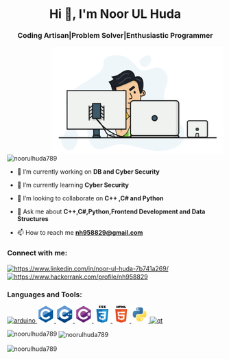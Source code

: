 <h1 align="center">Hi 👋, I'm Noor UL Huda</h1>
<h3 align="center">Coding Artisan|Problem Solver|Enthusiastic Programmer</h3>
<img align="right" alt="coding" width="400" src="https://raw.githubusercontent.com/rajpratyush/rajpratyush/master/me_1.gif">
<p align="left"> <img src="https://komarev.com/ghpvc/?username=noorulhuda789&label=Profile%20views&color=0e75b6&style=flat" alt="noorulhuda789" /> </p>

- 🔭 I’m currently working on **DB and Cyber Security**

- 🌱 I’m currently learning **Cyber Security**

- 👯 I’m looking to collaborate on **C++ ,C# and Python**

- 💬 Ask me about **C++,C#,Python,Frontend Development and Data Structures**

- 📫 How to reach me **nh958829@gmail.com**

<h3 align="left">Connect with me:</h3>
<p align="left">
<a href="https://linkedin.com/in/https://www.linkedin.com/in/noor-ul-huda-7b741a269/" target="blank"><img align="center" src="https://raw.githubusercontent.com/rahuldkjain/github-profile-readme-generator/master/src/images/icons/Social/linked-in-alt.svg" alt="https://www.linkedin.com/in/noor-ul-huda-7b741a269/" height="30" width="40" /></a>
<a href="https://www.hackerrank.com/https://www.hackerrank.com/profile/nh958829" target="blank"><img align="center" src="https://raw.githubusercontent.com/rahuldkjain/github-profile-readme-generator/master/src/images/icons/Social/hackerrank.svg" alt="https://www.hackerrank.com/profile/nh958829" height="30" width="40" /></a>
</p>

<h3 align="left">Languages and Tools:</h3>
<p align="left"> <a href="https://www.arduino.cc/" target="_blank" rel="noreferrer"> <img src="https://cdn.worldvectorlogo.com/logos/arduino-1.svg" alt="arduino" width="40" height="40"/> </a> <a href="https://www.cprogramming.com/" target="_blank" rel="noreferrer"> <img src="https://raw.githubusercontent.com/devicons/devicon/master/icons/c/c-original.svg" alt="c" width="40" height="40"/> </a> <a href="https://www.w3schools.com/cpp/" target="_blank" rel="noreferrer"> <img src="https://raw.githubusercontent.com/devicons/devicon/master/icons/cplusplus/cplusplus-original.svg" alt="cplusplus" width="40" height="40"/> </a> <a href="https://www.w3schools.com/cs/" target="_blank" rel="noreferrer"> <img src="https://raw.githubusercontent.com/devicons/devicon/master/icons/csharp/csharp-original.svg" alt="csharp" width="40" height="40"/> </a> <a href="https://www.w3schools.com/css/" target="_blank" rel="noreferrer"> <img src="https://raw.githubusercontent.com/devicons/devicon/master/icons/css3/css3-original-wordmark.svg" alt="css3" width="40" height="40"/> </a> <a href="https://www.w3.org/html/" target="_blank" rel="noreferrer"> <img src="https://raw.githubusercontent.com/devicons/devicon/master/icons/html5/html5-original-wordmark.svg" alt="html5" width="40" height="40"/> </a> <a href="https://www.python.org" target="_blank" rel="noreferrer"> <img src="https://raw.githubusercontent.com/devicons/devicon/master/icons/python/python-original.svg" alt="python" width="40" height="40"/> </a> <a href="https://www.qt.io/" target="_blank" rel="noreferrer"> <img src="https://upload.wikimedia.org/wikipedia/commons/0/0b/Qt_logo_2016.svg" alt="qt" width="40" height="40"/> </a> </p>

<p><img align="left" src="https://github-readme-stats.vercel.app/api/top-langs?username=noorulhuda789&show_icons=true&locale=en&layout=compact" alt="noorulhuda789" /></p>

<p>&nbsp;<img align="center" src="https://github-readme-stats.vercel.app/api?username=noorulhuda789&show_icons=true&locale=en" alt="noorulhuda789" /></p>

<p><img align="center" src="https://github-readme-streak-stats.herokuapp.com/?user=noorulhuda789&" alt="noorulhuda789" /></p>
